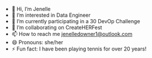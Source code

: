 - 👋 Hi, I’m Jenelle
- 👀 I’m interested in Data Engineer
- 🌱 I’m currently participating in a 30 DevOp Challenge 
- 💞️ I’m collaborating on CreateHERFest 
- 📫 How to reach me jenelledowner1@outlook.com
- 😄 Pronouns: she/her
- ⚡ Fun fact: I have been playing tennis for over 20 years!

<!---
jenellecodes/jenellecodes is a ✨ special ✨ repository because its `README.md` (this file) appears on your GitHub profile.
You can click the Preview link to take a look at your changes.
--->
